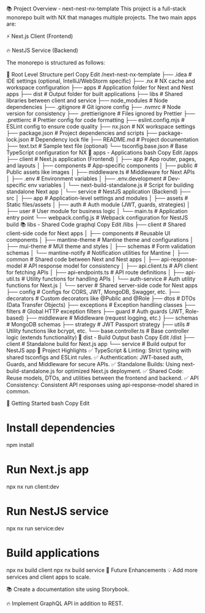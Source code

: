 📚 Project Overview - next-nest-nx-template
This project is a full-stack monorepo built with NX that manages multiple projects. The two main apps are:

⚡️ Next.js Client (Frontend)

🔥 NestJS Service (Backend)

The monorepo is structured as follows:

📂 Root Level Structure
perl
Copy
Edit
/next-nest-nx-template
├── .idea                   # IDE settings (optional, IntelliJ/WebStorm specific)
├── .nx                     # NX cache and workspace configuration
├── apps                    # Application folder for Next and Nest apps
├── dist                    # Output folder for built applications
├── libs                    # Shared libraries between client and service
├── node_modules            # Node dependencies
├── .gitignore              # Git ignore config
├── .nvmrc                  # Node version for consistency
├── .prettierignore         # Files ignored by Prettier
├── .prettierrc             # Prettier config for code formatting
├── eslint.config.mjs       # ESLint config to ensure code quality
├── nx.json                 # NX workspace settings
├── package.json            # Project dependencies and scripts
├── package-lock.json       # Dependency lock file
├── README.md               # Project documentation
├── text.txt                # Sample text file (optional)
└── tsconfig.base.json      # Base TypeScript configuration for NX
📂 apps - Applications
bash
Copy
Edit
/apps
├── client                  # Next.js application (Frontend)
│   ├── app                 # App router, pages, and layouts
│   ├── components          # App-specific components
│   ├── public              # Public assets like images
│   ├── middleware.ts       # Middleware for Next APIs
│   ├── .env                # Environment variables
│   ├── .env.development    # Dev-specific env variables
│   └── next-build-standalone.js  # Script for building standalone Next app
│
└── service                 # NestJS application (Backend)
├── src
│   ├── app             # Application-level settings and modules
│   ├── assets          # Static files/assets
│   ├── auth            # Auth module (JWT, guards, strategies)
│   ├── user            # User module for business logic
│   └── main.ts         # Application entry point
└── webpack.config.js   # Webpack configuration for NestJS build
📚 libs - Shared Code
graphql
Copy
Edit
/libs
├── client                  # Shared client-side code for Next apps
│   ├── components          # Reusable UI components
│   ├── mantine-theme       # Mantine theme and configurations
│   ├── mui-theme           # MUI theme and styles
│   ├── schemas             # Form validation schemas
│   └── mantine-notify      # Notification utilities for Mantine
│
├── common                  # Shared code between Next and Nest apps
│   ├── api-response-model  # API response model for consistency
│   ├── api.client.ts       # API client for fetching APIs
│   ├── api-endpoints.ts    # API route definitions
│   ├── api-util.ts         # Utility functions for handling APIs
│   └── auth-service        # Auth utility functions for Next.js
│
└── server                  # Shared server-side code for Nest apps
├── config              # Configs for CORS, JWT, MongoDB, Swagger, etc.
├── decorators          # Custom decorators like @Public and @Role
├── dtos                # DTOs (Data Transfer Objects)
├── exceptions          # Exception handling classes
├── filters             # Global HTTP exception filters
├── guard               # Auth guards (JWT, Role-based)
├── middleware          # Middleware (request logging, etc.)
├── schemas             # MongoDB schemas
├── strategy            # JWT Passport strategy
├── utils               # Utility functions like bcrypt, etc.
└── base.controller.ts  # Base controller logic (extends functionality)
📂 dist - Build Output
bash
Copy
Edit
/dist
├── client                  # Standalone build for Next.js app
└── service                 # Build output for NestJS app
📜 Project Highlights
✅ TypeScript & Linting: Strict typing with shared tsconfigs and ESLint rules.
✅ Authentication: JWT-based auth, Guards, and Middleware for secure APIs.
✅ Standalone Builds: Using next-build-standalone.js for optimized Next.js deployment.
✅ Shared Code: Reuse models, DTOs, and utilities between the frontend and backend.
✅ API Consistency: Consistent API responses using api-response-model shared in common.

🚀 Getting Started
bash
Copy
Edit
# Install dependencies
npm install

# Run Next.js app
npx nx run client:dev

# Run NestJS service
npx nx run service:dev

# Build applications
npx nx build client
npx nx build service
🎉 Future Enhancements
💡 Add more services and client apps to scale.

📚 Create a documentation site using Storybook.

🔥 Implement GraphQL API in addition to REST.